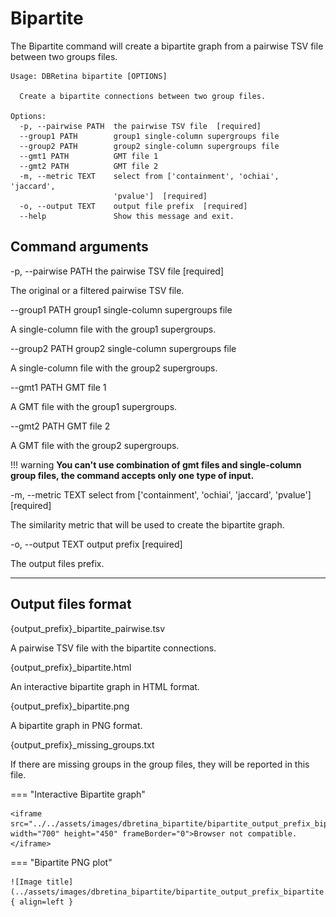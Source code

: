 # Bipartite

The Bipartite command will create a bipartite graph from a pairwise TSV file between two groups files.

```
Usage: DBRetina bipartite [OPTIONS]

  Create a bipartite connections between two group files.

Options:
  -p, --pairwise PATH  the pairwise TSV file  [required]
  --group1 PATH        group1 single-column supergroups file
  --group2 PATH        group2 single-column supergroups file
  --gmt1 PATH          GMT file 1
  --gmt2 PATH          GMT file 2
  -m, --metric TEXT    select from ['containment', 'ochiai', 'jaccard',
                       'pvalue']  [required]
  -o, --output TEXT    output file prefix  [required]
  --help               Show this message and exit.
```

## Command arguments

<span class="cmd">  -p, --pairwise PATH  the pairwise TSV file  [required] </span>

The original or a filtered pairwise TSV file.

<span class="cmd"> --group1 PATH        group1 single-column supergroups file </span>

A single-column file with the group1 supergroups.

<span class="cmd"> --group2 PATH        group2 single-column supergroups file </span>

A single-column file with the group2 supergroups.

<span class="cmd"> --gmt1 PATH          GMT file 1 </span>

A GMT file with the group1 supergroups.

<span class="cmd"> --gmt2 PATH          GMT file 2 </span>

A GMT file with the group2 supergroups.

!!! warning
      <b>You can't use combination of gmt files and single-column group files, the command accepts only one type of input.</b>


<span class="cmd"> -m, --metric TEXT    select from ['containment', 'ochiai', 'jaccard', 'pvalue']  [required] </span>

The similarity metric that will be used to create the bipartite graph.

<span class="cmd"> -o, --output TEXT    output prefix  [required] </span>

The output files prefix.


<hr class="fancy-hr">


## Output files format

<span class="cmd"> {output_prefix}_bipartite_pairwise.tsv </span>

A pairwise TSV file with the bipartite connections.

<span class="cmd"> {output_prefix}_bipartite.html </span>

An interactive bipartite graph in HTML format.

<span class="cmd"> {output_prefix}_bipartite.png </span>

A bipartite graph in PNG format.

<span class="cmd"> {output_prefix}_missing_groups.txt </span>

If there are missing groups in the group files, they will be reported in this file.






=== "Interactive Bipartite graph"

    <iframe src="../../assets/images/dbretina_bipartite/bipartite_output_prefix_bipartite.html" width="700" height="450" frameBorder="0">Browser not compatible.</iframe>



=== "Bipartite PNG plot"

    ![Image title](../assets/images/dbretina_bipartite/bipartite_output_prefix_bipartite.png){ align=left }
